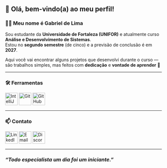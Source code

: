 ## 👋 Olá, bem-vindo(a) ao meu perfil!

### 🧑‍💻 Meu nome é **Gabriel de Lima**

Sou estudante da **Universidade de Fortaleza (UNIFOR)** e atualmente curso **Análise e Desenvolvimento de Sistemas**.  
Estou no **segundo semestre** (de cinco) e a previsão de conclusão é em **2027**.

Aqui você vai encontrar alguns projetos que desenvolvi durante o curso — são trabalhos simples, mas feitos com **dedicação** e **vontade de aprender** 🚀

---

### 🛠️ Ferramentas

[<img src="https://upload.wikimedia.org/wikipedia/commons/9/9c/IntelliJ_IDEA_Icon.svg" alt="IntelliJ IDEA" height="40"/>](https://www.jetbrains.com/idea/) 
[<img src="https://upload.wikimedia.org/wikipedia/commons/thumb/3/3f/Git_icon.svg/97px-Git_icon.svg.png?20220905010122" alt="Git" height="40"/>](https://git-scm.com/)
[<img src="https://upload.wikimedia.org/wikipedia/commons/thumb/1/10/Codicons_%E2%80%93_github-inverted.svg/1280px-Codicons_%E2%80%93_github-inverted.svg.png" alt="GitHub" height="40"/>](https://github.com/EstenioGabriel)

---

### 📫 Contato

[<img src="https://upload.wikimedia.org/wikipedia/commons/thumb/f/f4/Linked-in-alt.svg/1280px-Linked-in-alt.svg.png" alt="LinkedIn" height="40"/>](www.linkedin.com/in/esteniogabriel)
[<img src="https://upload.wikimedia.org/wikipedia/commons/thumb/7/7e/Gmail_icon_%282020%29.svg/512px-Gmail_icon_%282020%29.svg.png" alt="Email" height="40"/>](mailto:esteniogabrieldelima@gmail.com)
[<img src="https://pngimg.com/uploads/discord/discord_PNG8.png" alt="Discord" height="40"/>](https://discord.gg/Zs8SbsgfCC)

---

###  *“Todo especialista um dia foi um iniciante.”*
